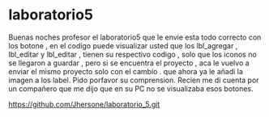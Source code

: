 # laboratorio5
Buenas noches profesor el laboratorio5 que le envie esta todo correcto con los botone , en el codigo puede visualizar usted que los lbl_agregar , lbl_editar y lbl_editar , tienen su respectivo codigo , solo que los iconos no se llegaron a guardar , pero si se encuentra el proyecto , aca le vuelvo a enviar el mismo proyecto solo con el cambio . que ahora ya le añadi la imagen a los label. Pido porfavor su comprension. Recien me di cuenta por un compañero que me dijo que en su PC no se visualizaba esos botones.

https://github.com/Jhersone/laboratorio_5.git
